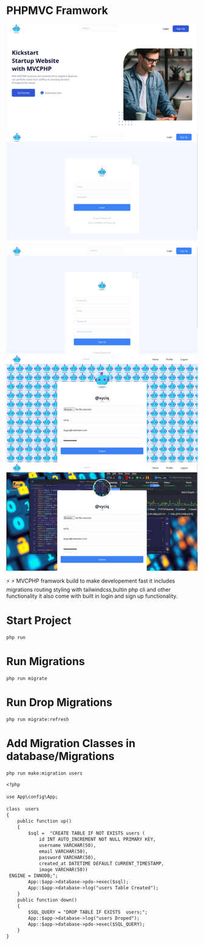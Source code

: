 # PHPMVC Framwork

![alt mvcpt](https://github.com/birukindrias/Mvcpt-php-mvc-framwork/blob/main/storage/h.png)
![alt mvcpt](https://github.com/birukindrias/Mvcpt-php-mvc-framwork/blob/main/storage/2.png)

![alt mvcpt](https://github.com/birukindrias/Mvcpt-php-mvc-framwork/blob/main/storage/5.png)
![alt mvcpt](https://github.com/birukindrias/Mvcpt-php-mvc-framwork/blob/main/storage/7.png)
![alt mvcpt](https://github.com/birukindrias/Mvcpt-php-mvc-framwork/blob/main/storage/8.png)


:zap: :zap: MVCPHP framwork build to make developement fast it includes migrations routing styling with tailwindcss,bultin php cli and other functionality it also come with built in login and sign up functionality.

# Start Project
```
php run
``` 

# Run Migrations

```
php run migrate
```

# Run Drop Migrations 


```
php run migrate:refresh
```


# Add Migration Classes in database/Migrations 

```
php run make:migration users
```

```
<?php

use App\config\App;

class  users
{
    public function up()
    {
        $sql =  "CREATE TABLE IF NOT EXISTS users (
            id INT AUTO_INCREMENT NOT NULL PRIMARY KEY,
            username VARCHAR(50),
            email VARCHAR(50),
            password VARCHAR(50),
            created_at DATETIME DEFAULT CURRENT_TIMESTAMP,
            image VARCHAR(50))
 ENGINE = INNODB;";
        App::$app->database->pdo->exec($sql);
        App::$app->database->log("users Table Created");
    }
    public function down()
    {
        $SQL_QUERY = "DROP TABLE IF EXISTS  users;";
        App::$app->database->log("users Droped");
        App::$app->database->pdo->exec($SQL_QUERY);
    }
}
```


